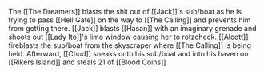 The [[The Dreamers]] blasts the shit out of [[Jack]]'s sub/boat as he is trying to pass [[Hell Gate]] on the way to [[The Calling]] and prevents him from getting there. [[Jack]] blasts [[Hasan]] with an imaginary grenade and shoots out [[Lady Ito]]'s limo window causing her to rotzcheck. [[Alcott]] fireblasts the sub/boat from the skyscraper where [[The Calling]] is being held. Afterward, [[Chud]] sneaks onto his sub/boat and into his haven on [[Rikers Island]] and steals 21 of [[Blood Coins]]